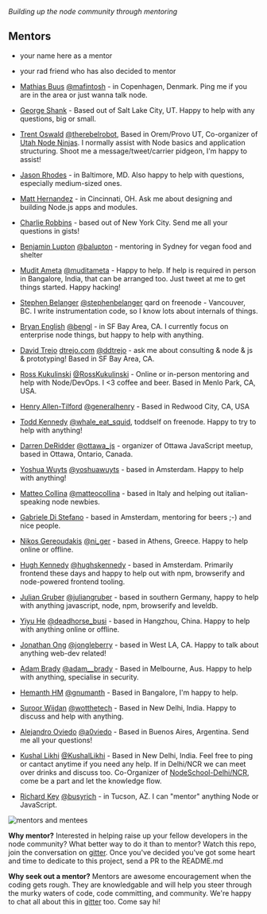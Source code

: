 *Building up the node community through mentoring*

Mentors
-------
- your name here as a mentor
- your rad friend who has also decided to mentor

- [Mathias Buus](https://github.com/mafintosh) [@mafintosh](https://twitter.com/mafintosh) - in Copenhagen, Denmark. Ping me if you are in the area or just wanna talk node.
- [George Shank](https://github.com/taterbase) - Based out of Salt Lake City, UT. Happy to help with any questions, big or small.
- [Trent Oswald](https://github.com/therebelrobot) [@therebelrobot](https://twitter.com/therebelrobot), Based in Orem/Provo UT, Co-organizer of [Utah Node Ninjas](http://utahnode.ninja). I normally assist with Node basics and application structuring. Shoot me a message/tweet/carrier pidgeon, I'm happy to assist!
- [Jason Rhodes](https://github.com/jasonrhodes) - in Baltimore, MD. Also happy to help with questions, especially medium-sized ones.
- [Matt Hernandez](https://github.com/fiveisprime) - in Cincinnati, OH. Ask me about designing and building Node.js apps and modules.
- [Charlie Robbins](https://github.com/indexzero) - based out of New York City. Send me all your questions in gists!
- [Benjamin Lupton](http://balupton.com) [@balupton](https://github.com/balupton) - mentoring in Sydney for vegan food and shelter
- [Mudit Ameta](https://github.com/zeusdeux) [@muditameta](https://twitter.com/muditameta) - Happy to help. If help is required in person in Bangalore, India, that can be arranged too. Just tweet at me to get things started. Happy hacking!
- [Stephen Belanger](https://github.com/qard) [@stephenbelanger](https://twitter.com/stephenbelanger) qard on freenode - Vancouver, BC. I write instrumentation code, so I know lots about internals of things.
- [Bryan English](https://github.com/bengl) [@bengl](https://twitter.com/bengl) - in SF Bay Area, CA. I currently focus on enterprise node things, but happy to help with anything.
- [David Trejo](https://github.com/DTrejo) [dtrejo.com](http://dtrejo.com) [@ddtrejo](http://twitter.com/ddtrejo) - ask me about consulting & node & js & prototyping! Based in SF Bay Area, CA.
- [Ross Kukulinski](https://github.com/rosskukulinski) [@RossKukulinski](https://twitter.com/rosskukulinski) - Online or in-person mentoring and help with Node/DevOps. I <3 coffee and beer.  Based in Menlo Park, CA, USA.
- [Henry Allen-Tilford](https://github.com/generalhenry) [@generalhenry](https://twitter.com/generalhenry) - Based in Redwood City, CA, USA
- [Todd Kennedy](https://github.com/toddself) [@whale_eat_squid](https://twitter.com/whale_eat_squid), toddself on freenode. Happy to try to help with anything!
- [Darren DeRidder](https://github.com/darrenderidder) [@ottawa_js](https://twitter.com/ottawa_js) - organizer of Ottawa JavaScript meetup, based in Ottawa, Ontario, Canada.
- [Yoshua Wuyts](https://github.com/yoshuawuyts) [@yoshuawuyts](https://twitter.com/yoshuawuyts) - based in Amsterdam. Happy to help with anything!
- [Matteo Collina](https://github.com/mcollina) [@matteocollina](https://twitter.com/matteocollina) - based in Italy and helping out italian-speaking node newbies.
- [Gabriele Di Stefano](https://github.com/gabrieleds) - based in Amsterdam, mentoring for beers ;-) and nice people.
- [Nikos Gereoudakis](https://github.com/stream7) [@ni_ger](https://twitter.com/ni_ger) - based in Athens, Greece. Happy to help online or offline.
- [Hugh Kennedy](http://github.com/hughsk) [@hughskennedy](http://twitter.com/hughskennedy) - based in Amsterdam. Primarily frontend these days and happy to help out with npm, browserify and node-powered frontend tooling.
- [Julian Gruber](https://github.com/juliangruber) [@juliangruber](https://twitter.com/juliangruber) - based in southern Germany, happy to help with anything javascript, node, npm, browserify and leveldb.
- [Yiyu He](https://github.com/dead-horse) [@deadhorse_busi](https://twitter.com/deadhorse_busi) - based in Hangzhou, China. Happy to help with anything online or offline.
- [Jonathan Ong](https://github.com/jonathanong) [@jongleberry](https://twitter.com/jongleberry) - based in West LA, CA. Happy to talk about anything web-dev related!
- [Adam Brady](https://github.com/SomeoneWeird) [@adam__brady](http://twitter.com/adam__brady) - Based in Melbourne, Aus. Happy to help with anything, specialise in security.
- [Hemanth HM](http://github.com/hemanth) [@gnumanth](https://twitter.com/gnumanth) - Based in Bangalore, I'm happy to help.
- [Suroor Wijdan](http://github.com/suroorwijdan) [@wotthetech](https://twitter.com/wotthetech) - Based in New Delhi, India. Happy to discuss and help with anything.
- [Alejandro Oviedo](http://github.com/a0viedo) [@a0viedo](https://twitter.com/a0viedo) - Based in Buenos Aires, Argentina. Send me all your questions!
- [Kushal Likhi](http://github.com/kushal-likhi) [@KushalLikhi](https://twitter.com/KushalLikhi) - Based in New Delhi, India. Feel free to ping or cantact anytime if you need any help. If in Delhi/NCR we can meet over drinks and discuss too. Co-Organizer of [NodeSchool-Delhi/NCR](http://nodeschool.io/Delhi-NCR/), come be a part and let the knowledge flow.
- [Richard Key](https://github.com/busyrich) [@busyrich](https://twitter.com/busyrich) - in Tucson, AZ. I can "mentor" anything Node or JavaScript.

![mentors and mentees](http://media.giphy.com/media/AyAxcQ0DsAJzi/giphy.gif)

**Why mentor?**
Interested in helping raise up your fellow developers in the node community? What better way to do it than to mentor? Watch this repo, join the conversation on [gitter](https://gitter.im/node-forward/mentors). Once you've decided you've got some heart and time to dedicate to this project, send a PR to the README.md

**Why seek out a mentor?**
Mentors are awesome encouragement when the coding gets rough. They are knowledgable and will help you steer through the murky waters of code, code committing, and community.  We're happy to chat all about this in [gitter](https://gitter.im/node-forward/mentors) too. Come say hi!
